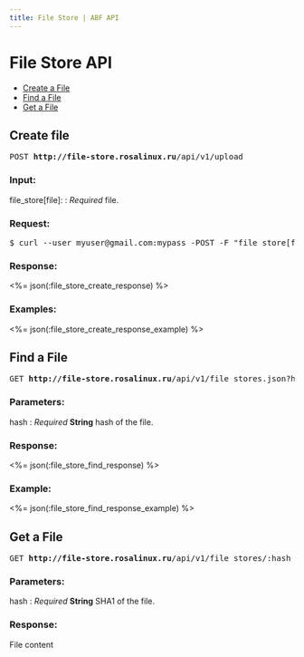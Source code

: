 ```yaml
---
title: File Store | ABF API
---
```


# File Store API

* <a href="#create-file">Create a File </a>
* <a href="#find-a-file">Find a File</a>
* <a href="#get-a-file">Get a File</a>

## Create file

<pre>POST <strong>http://file-store.rosalinux.ru</strong>/api/v1/upload</pre>

### Input:

file_store[file]:
: _Required_ file.

### Request:

<pre class="terminal">
$ curl --user myuser@gmail.com:mypass -POST -F "file_store[file]=@/path/to/file/archive.zip" http://file-store.rosalinux.ru/api/v1/upload
</pre>

### Response:

<%= json(:file_store_create_response) %>

### Examples:

<%= json(:file_store_create_response_example) %>

## Find a File

<pre>GET <strong>http://file-store.rosalinux.ru</strong>/api/v1/file_stores.json?hash=:hash</pre>

### Parameters:

hash
: _Required_ **String** hash of the file.

### Response:

<%= json(:file_store_find_response) %>

### Example:

<%= json(:file_store_find_response_example) %>

## Get a File

<pre>GET <strong>http://file-store.rosalinux.ru</strong>/api/v1/file_stores/:hash</pre>

### Parameters:

hash
: _Required_ **String** SHA1 of the file.

### Response:

File content

